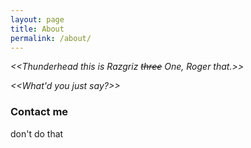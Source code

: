 ```yaml
---
layout: page
title: About
permalink: /about/
---
```


*\<\<Thunderhead this is Razgriz ~~three~~ One, Roger that.\>\>*

*\<\<What'd you just say?\>\>*

### Contact me

don't do that
